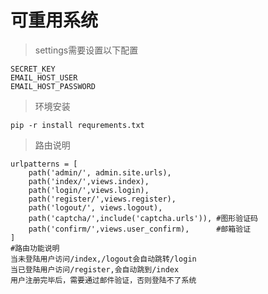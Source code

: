 # 可重用系统

>settings需要设置以下配置

```shell script
SECRET_KEY
EMAIL_HOST_USER
EMAIL_HOST_PASSWORD
```

>环境安装
```shell script
pip -r install requrements.txt
```

>路由说明
```shell script
urlpatterns = [
    path('admin/', admin.site.urls),
    path('index/',views.index),
    path('login/',views.login),
    path('register/',views.register),
    path('logout/', views.logout),
    path('captcha/',include('captcha.urls')), #图形验证码
    path('confirm/',views.user_confirm),      #邮箱验证
]
#路由功能说明
当未登陆用户访问/index,/logout会自动跳转/login
当已登陆用户访问/register,会自动跳到/index
用户注册完毕后，需要通过邮件验证，否则登陆不了系统
```